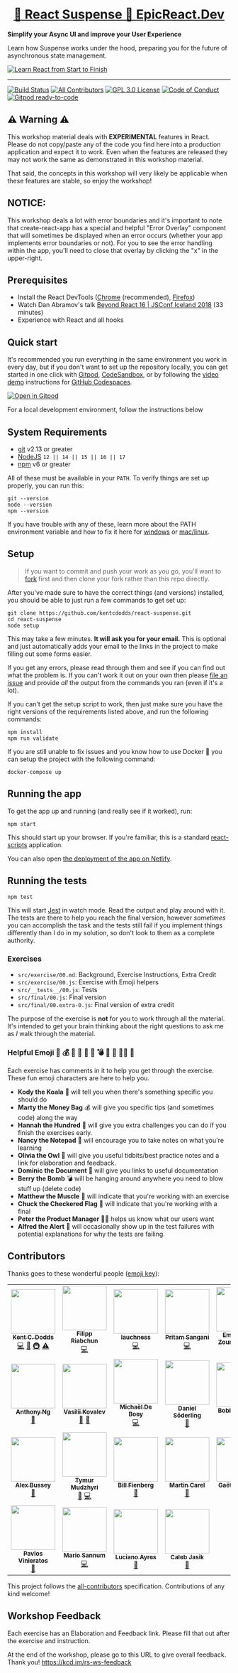 <div>
  <h1 align="center"><a href="https://epicreact.dev/suspense">🔀 React Suspense 🚀 EpicReact.Dev</a></h1>
  <strong>
    Simplify your Async UI and improve your User Experience
  </strong>
  <p>
    Learn how Suspense works under the hood, preparing you for the future of asynchronous state management.
  </p>

  <a href="https://epicreact.dev">
    <img
      alt="Learn React from Start to Finish"
      src="https://kentcdodds.com/images/epicreact-promo/er-1.gif"
    />
  </a>
</div>

<hr />

<!-- prettier-ignore-start -->
[![Build Status][build-badge]][build]
[![All Contributors][all-contributors-badge]](#contributors)
[![GPL 3.0 License][license-badge]][license]
[![Code of Conduct][coc-badge]][coc]
[![Gitpod ready-to-code][gitpod-badge]](https://gitpod.io/#https://github.com/kentcdodds/react-suspense)
<!-- prettier-ignore-end -->

## ⚠️ Warning ⚠️

This workshop material deals with **EXPERIMENTAL** features in React. Please do
not copy/paste any of the code you find here into a production application and
expect it to work. Even when the features are released they may not work the
same as demonstrated in this workshop material.

That said, the concepts in this workshop will very likely be applicable when
these features are stable, so enjoy the workshop!

## NOTICE:

This workshop deals a lot with error boundaries and it's important to note that
create-react-app has a special and helpful "Error Overlay" component that will
sometimes be displayed when an error occurs (whether your app implements error
boundaries or not). For you to see the error handling within the app, you'll
need to close that overlay by clicking the "x" in the upper-right.

## Prerequisites

- Install the React DevTools
  ([Chrome](https://chrome.google.com/webstore/detail/react-developer-tools/fmkadmapgofadopljbjfkapdkoienihi?hl=en)
  (recommended),
  [Firefox](https://addons.mozilla.org/en-US/firefox/addon/react-devtools/))
- Watch Dan Abramov's talk
  [Beyond React 16 | JSConf Iceland 2018](https://www.youtube.com/watch?v=nLF0n9SACd4)
  (33 minutes)
- Experience with React and all hooks

## Quick start

It's recommended you run everything in the same environment you work in every
day, but if you don't want to set up the repository locally, you can get started
in one click with [Gitpod](https://gitpod.io),
[CodeSandbox](https://codesandbox.io/s/github/kentcdodds/react-suspense), or by following the [video demo](https://www.youtube.com/watch?v=gCoVJm3hGk4)
instructions for [GitHub Codespaces](https://github.com/features/codespaces).

[![Open in Gitpod](https://gitpod.io/button/open-in-gitpod.svg)](https://gitpod.io/#https://github.com/kentcdodds/react-suspense)

For a local development environment, follow the instructions below

## System Requirements

- [git][git] v2.13 or greater
- [NodeJS][node] `12 || 14 || 15 || 16 || 17`
- [npm][npm] v6 or greater

All of these must be available in your `PATH`. To verify things are set up
properly, you can run this:

```shell
git --version
node --version
npm --version
```

If you have trouble with any of these, learn more about the PATH environment
variable and how to fix it here for [windows][win-path] or
[mac/linux][mac-path].

## Setup

> If you want to commit and push your work as you go, you'll want to
> [fork](https://docs.github.com/en/free-pro-team@latest/github/getting-started-with-github/fork-a-repo)
> first and then clone your fork rather than this repo directly.

After you've made sure to have the correct things (and versions) installed, you
should be able to just run a few commands to get set up:

```shell
git clone https://github.com/kentcdodds/react-suspense.git
cd react-suspense
node setup
```

This may take a few minutes. **It will ask you for your email.** This is
optional and just automatically adds your email to the links in the project to
make filling out some forms easier.

If you get any errors, please read through them and see if you can find out what
the problem is. If you can't work it out on your own then please [file an
issue][issue] and provide _all_ the output from the commands you ran (even if
it's a lot).

If you can't get the setup script to work, then just make sure you have the
right versions of the requirements listed above, and run the following commands:

```shell
npm install
npm run validate
```

If you are still unable to fix issues and you know how to use Docker 🐳 you can
setup the project with the following command:

```shell
docker-compose up
```

## Running the app

To get the app up and running (and really see if it worked), run:

```shell
npm start
```

This should start up your browser. If you're familiar, this is a standard
[react-scripts](https://create-react-app.dev/) application.

You can also open
[the deployment of the app on Netlify](https://react-suspense.netlify.app/).

## Running the tests

```shell
npm test
```

This will start [Jest](https://jestjs.io/) in watch mode. Read the output and
play around with it. The tests are there to help you reach the final version,
however _sometimes_ you can accomplish the task and the tests still fail if you
implement things differently than I do in my solution, so don't look to them as
a complete authority.

### Exercises

- `src/exercise/00.md`: Background, Exercise Instructions, Extra Credit
- `src/exercise/00.js`: Exercise with Emoji helpers
- `src/__tests__/00.js`: Tests
- `src/final/00.js`: Final version
- `src/final/00.extra-0.js`: Final version of extra credit

The purpose of the exercise is **not** for you to work through all the material.
It's intended to get your brain thinking about the right questions to ask me as
_I_ walk through the material.

### Helpful Emoji 🐨 💰 💯 📝 🦉 📜 💣 💪 🏁 👨‍💼 🚨

Each exercise has comments in it to help you get through the exercise. These fun
emoji characters are here to help you.

- **Kody the Koala** 🐨 will tell you when there's something specific you should
  do
- **Marty the Money Bag** 💰 will give you specific tips (and sometimes code)
  along the way
- **Hannah the Hundred** 💯 will give you extra challenges you can do if you
  finish the exercises early.
- **Nancy the Notepad** 📝 will encourage you to take notes on what you're
  learning
- **Olivia the Owl** 🦉 will give you useful tidbits/best practice notes and a
  link for elaboration and feedback.
- **Dominic the Document** 📜 will give you links to useful documentation
- **Berry the Bomb** 💣 will be hanging around anywhere you need to blow stuff
  up (delete code)
- **Matthew the Muscle** 💪 will indicate that you're working with an exercise
- **Chuck the Checkered Flag** 🏁 will indicate that you're working with a final
- **Peter the Product Manager** 👨‍💼 helps us know what our users want
- **Alfred the Alert** 🚨 will occasionally show up in the test failures with
  potential explanations for why the tests are failing.

## Contributors

Thanks goes to these wonderful people
([emoji key](https://github.com/kentcdodds/all-contributors#emoji-key)):

<!-- ALL-CONTRIBUTORS-LIST:START - Do not remove or modify this section -->
<!-- prettier-ignore-start -->
<!-- markdownlint-disable -->
<table>
  <tr>
    <td align="center"><a href="https://kentcdodds.com"><img src="https://avatars.githubusercontent.com/u/1500684?v=3?s=100" width="100px;" alt=""/><br /><sub><b>Kent C. Dodds</b></sub></a><br /><a href="https://github.com/kentcdodds/react-suspense/commits?author=kentcdodds" title="Code">💻</a> <a href="https://github.com/kentcdodds/react-suspense/commits?author=kentcdodds" title="Documentation">📖</a> <a href="#infra-kentcdodds" title="Infrastructure (Hosting, Build-Tools, etc)">🚇</a> <a href="https://github.com/kentcdodds/react-suspense/commits?author=kentcdodds" title="Tests">⚠️</a></td>
    <td align="center"><a href="https://github.com/Hypnosphi"><img src="https://avatars3.githubusercontent.com/u/6651625?v=4?s=100" width="100px;" alt=""/><br /><sub><b>Filipp Riabchun</b></sub></a><br /><a href="https://github.com/kentcdodds/react-suspense/commits?author=Hypnosphi" title="Code">💻</a></td>
    <td align="center"><a href="https://github.com/lauchness"><img src="https://avatars0.githubusercontent.com/u/51837850?v=4?s=100" width="100px;" alt=""/><br /><sub><b>lauchness</b></sub></a><br /><a href="https://github.com/kentcdodds/react-suspense/commits?author=lauchness" title="Code">💻</a></td>
    <td align="center"><a href="https://www.linkedin.com/in/pritamsangani/"><img src="https://avatars3.githubusercontent.com/u/22857896?v=4?s=100" width="100px;" alt=""/><br /><sub><b>Pritam Sangani</b></sub></a><br /><a href="https://github.com/kentcdodds/react-suspense/commits?author=PritamSangani" title="Code">💻</a></td>
    <td align="center"><a href="https://github.com/emzoumpo"><img src="https://avatars2.githubusercontent.com/u/2103443?v=4?s=100" width="100px;" alt=""/><br /><sub><b>Emmanouil Zoumpoulakis</b></sub></a><br /><a href="https://github.com/kentcdodds/react-suspense/commits?author=emzoumpo" title="Documentation">📖</a></td>
    <td align="center"><a href="http://peter.hozak.info/"><img src="https://avatars0.githubusercontent.com/u/1087670?v=4?s=100" width="100px;" alt=""/><br /><sub><b>Peter Hozák</b></sub></a><br /><a href="https://github.com/kentcdodds/react-suspense/commits?author=Aprillion" title="Code">💻</a></td>
    <td align="center"><a href="http://twitter.com/jcarty"><img src="https://avatars1.githubusercontent.com/u/952914?v=4?s=100" width="100px;" alt=""/><br /><sub><b>Jerome Carty</b></sub></a><br /><a href="https://github.com/kentcdodds/react-suspense/commits?author=jcarty" title="Code">💻</a></td>
  </tr>
  <tr>
    <td align="center"><a href="http://anthonyng.me"><img src="https://avatars1.githubusercontent.com/u/14035529?v=4?s=100" width="100px;" alt=""/><br /><sub><b>Anthony Ng</b></sub></a><br /><a href="https://github.com/kentcdodds/react-suspense/commits?author=newyork-anthonyng" title="Documentation">📖</a></td>
    <td align="center"><a href="https://vk.com/vasilii_kovalev"><img src="https://avatars0.githubusercontent.com/u/10310491?v=4?s=100" width="100px;" alt=""/><br /><sub><b>Vasilii Kovalev</b></sub></a><br /><a href="https://github.com/kentcdodds/react-suspense/issues?q=author%3Avasilii-kovalev" title="Bug reports">🐛</a> <a href="https://github.com/kentcdodds/react-suspense/commits?author=vasilii-kovalev" title="Documentation">📖</a></td>
    <td align="center"><a href="https://michaeldeboey.be"><img src="https://avatars3.githubusercontent.com/u/6643991?v=4?s=100" width="100px;" alt=""/><br /><sub><b>Michaël De Boey</b></sub></a><br /><a href="https://github.com/kentcdodds/react-suspense/commits?author=MichaelDeBoey" title="Code">💻</a></td>
    <td align="center"><a href="https://github.com/dsod"><img src="https://avatars0.githubusercontent.com/u/19597385?v=4?s=100" width="100px;" alt=""/><br /><sub><b>Daniel Söderling</b></sub></a><br /><a href="https://github.com/kentcdodds/react-suspense/commits?author=dsod" title="Documentation">📖</a></td>
    <td align="center"><a href="http://bobbywarner.com"><img src="https://avatars0.githubusercontent.com/u/554961?v=4?s=100" width="100px;" alt=""/><br /><sub><b>Bobby Warner</b></sub></a><br /><a href="https://github.com/kentcdodds/react-suspense/commits?author=bobbywarner" title="Code">💻</a></td>
    <td align="center"><a href="http://angular-tips.com"><img src="https://avatars2.githubusercontent.com/u/1087957?v=4?s=100" width="100px;" alt=""/><br /><sub><b>Jesús Rodríguez</b></sub></a><br /><a href="https://github.com/kentcdodds/react-suspense/commits?author=Foxandxss" title="Documentation">📖</a></td>
    <td align="center"><a href="https://github.com/cesarcf"><img src="https://avatars0.githubusercontent.com/u/5168360?v=4?s=100" width="100px;" alt=""/><br /><sub><b>Cesar Carbajo</b></sub></a><br /><a href="https://github.com/kentcdodds/react-suspense/commits?author=cesarcf" title="Code">💻</a></td>
  </tr>
  <tr>
    <td align="center"><a href="https://github.com/waxidiotic"><img src="https://avatars1.githubusercontent.com/u/8037469?v=4?s=100" width="100px;" alt=""/><br /><sub><b>Alex Bussey</b></sub></a><br /><a href="https://github.com/kentcdodds/react-suspense/commits?author=waxidiotic" title="Documentation">📖</a></td>
    <td align="center"><a href="https://github.com/intrueder"><img src="https://avatars2.githubusercontent.com/u/182339?v=4?s=100" width="100px;" alt=""/><br /><sub><b>Tymur Mudzhyri</b></sub></a><br /><a href="https://github.com/kentcdodds/react-suspense/issues?q=author%3Aintrueder" title="Bug reports">🐛</a> <a href="https://github.com/kentcdodds/react-suspense/commits?author=intrueder" title="Code">💻</a></td>
    <td align="center"><a href="https://github.com/billfienberg"><img src="https://avatars3.githubusercontent.com/u/6130520?v=4?s=100" width="100px;" alt=""/><br /><sub><b>Bill Fienberg</b></sub></a><br /><a href="https://github.com/kentcdodds/react-suspense/commits?author=billfienberg" title="Documentation">📖</a></td>
    <td align="center"><a href="http://devlogger.wordpress.com"><img src="https://avatars2.githubusercontent.com/u/15407?v=4?s=100" width="100px;" alt=""/><br /><sub><b>Martin Carel</b></sub></a><br /><a href="https://github.com/kentcdodds/react-suspense/commits?author=cawel" title="Documentation">📖</a></td>
    <td align="center"><a href="https://gkueny.fr"><img src="https://avatars.githubusercontent.com/u/10655690?v=4?s=100" width="100px;" alt=""/><br /><sub><b>Gaëtan Kueny</b></sub></a><br /><a href="https://github.com/kentcdodds/react-suspense/issues?q=author%3Agkueny" title="Bug reports">🐛</a></td>
    <td align="center"><a href="https://github.com/nawok"><img src="https://avatars.githubusercontent.com/u/159773?v=4?s=100" width="100px;" alt=""/><br /><sub><b>Pavel Fomchenkov</b></sub></a><br /><a href="https://github.com/kentcdodds/react-suspense/issues?q=author%3Anawok" title="Bug reports">🐛</a></td>
    <td align="center"><a href="https://plai.team"><img src="https://avatars.githubusercontent.com/u/6297446?v=4?s=100" width="100px;" alt=""/><br /><sub><b>Andriy Bas</b></sub></a><br /><a href="https://github.com/kentcdodds/react-suspense/commits?author=AndriyBas" title="Code">💻</a></td>
  </tr>
  <tr>
    <td align="center"><a href="http://pavlos.dev"><img src="https://avatars.githubusercontent.com/u/100233?v=4?s=100" width="100px;" alt=""/><br /><sub><b>Pavlos Vinieratos</b></sub></a><br /><a href="https://github.com/kentcdodds/react-suspense/commits?author=pvinis" title="Documentation">📖</a></td>
    <td align="center"><a href="https://github.com/marioleed"><img src="https://avatars.githubusercontent.com/u/1763448?v=4?s=100" width="100px;" alt=""/><br /><sub><b>Mario Sannum</b></sub></a><br /><a href="https://github.com/kentcdodds/react-suspense/commits?author=marioleed" title="Code">💻</a></td>
    <td align="center"><a href="http://www.lucianoayres.com.br"><img src="https://avatars.githubusercontent.com/u/20209393?v=4?s=100" width="100px;" alt=""/><br /><sub><b>Luciano Ayres</b></sub></a><br /><a href="https://github.com/kentcdodds/react-suspense/commits?author=lucianoayres" title="Documentation">📖</a></td>
    <td align="center"><a href="http://jasik.xyz"><img src="https://avatars.githubusercontent.com/u/10626596?v=4?s=100" width="100px;" alt=""/><br /><sub><b>Caleb Jasik</b></sub></a><br /><a href="https://github.com/kentcdodds/react-suspense/commits?author=jasikpark" title="Documentation">📖</a></td>
  </tr>
</table>

<!-- markdownlint-restore -->
<!-- prettier-ignore-end -->

<!-- ALL-CONTRIBUTORS-LIST:END -->

This project follows the
[all-contributors](https://github.com/kentcdodds/all-contributors)
specification. Contributions of any kind welcome!

## Workshop Feedback

Each exercise has an Elaboration and Feedback link. Please fill that out after
the exercise and instruction.

At the end of the workshop, please go to this URL to give overall feedback.
Thank you! https://kcd.im/rs-ws-feedback

<!-- prettier-ignore-start -->
[npm]: https://www.npmjs.com/
[node]: https://nodejs.org
[git]: https://git-scm.com/
[build-badge]: https://img.shields.io/github/workflow/status/kentcdodds/react-suspense/validate/main?logo=github&style=flat-square
[build]: https://github.com/kentcdodds/react-suspense/actions?query=workflow%3Avalidate
[license-badge]: https://img.shields.io/badge/license-GPL%203.0%20License-blue.svg?style=flat-square
[license]: https://github.com/kentcdodds/react-suspense/blob/main/LICENSE
[coc-badge]: https://img.shields.io/badge/code%20of-conduct-ff69b4.svg?style=flat-square
[gitpod-badge]: https://img.shields.io/badge/Gitpod-ready--to--code-908a85?logo=gitpod
[coc]: https://github.com/kentcdodds/react-suspense/blob/main/CODE_OF_CONDUCT.md
[emojis]: https://github.com/kentcdodds/all-contributors#emoji-key
[all-contributors]: https://github.com/kentcdodds/all-contributors
[all-contributors-badge]: https://img.shields.io/github/all-contributors/kentcdodds/react-suspense?color=orange&style=flat-square
[win-path]: https://www.howtogeek.com/118594/how-to-edit-your-system-path-for-easy-command-line-access/
[mac-path]: http://stackoverflow.com/a/24322978/971592
[issue]: https://github.com/kentcdodds/react-suspense/issues/new
<!-- prettier-ignore-end -->
